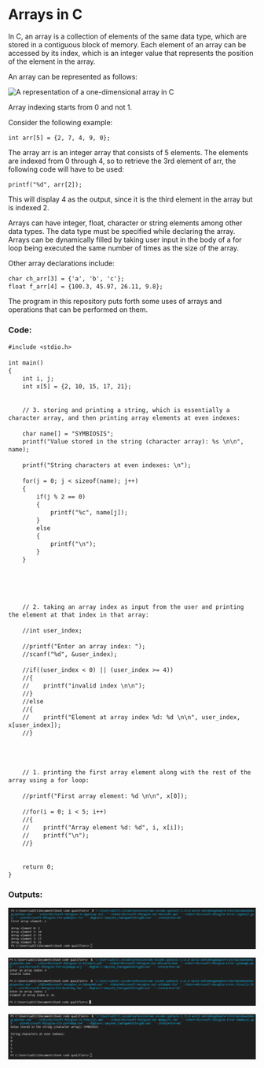 # **Arrays in C**

In C, an array is a collection of elements of the same data type, which are stored in a contiguous block of memory. 
Each element of an array can be accessed by its index, which is an integer value that represents the position of the element in the array.

An array can be represented as follows:

![A representation of a one-dimensional array in C](https://cdn.programiz.com/sites/tutorial2program/files/c-arrays.jpg)

Array indexing starts from 0 and not 1. 

Consider the following example:

```
int arr[5] = {2, 7, 4, 9, 0};
```

The array arr is an integer array that consists of 5 elements. The elements are indexed from 0 through 4, so to retrieve the 3rd element of arr, the following code will have to be used:

```
printf("%d", arr[2]);
```

This will display 4 as the output, since it is the third element in the array but is indexed 2.

Arrays can have integer, float, character or string elements among other data types. The data type must be specified while declaring the array.
Arrays can be dynamically filled by taking user input in the body of a for loop being executed the same number of times as the size of the array.

Other array declarations include:

```
char ch_arr[3] = {'a', 'b', 'c'};
float f_arr[4] = {100.3, 45.97, 26.11, 9.8};
```

The program in this repository puts forth some uses of arrays and operations that can be performed on them.

### Code:

```
#include <stdio.h>

int main()
{
	int i, j;
	int x[5] = {2, 10, 15, 17, 21};
	
	
	// 3. storing and printing a string, which is essentially a character array, and then printing array elements at even indexes:
	
	char name[] = "SYMBIOSIS";
	printf("Value stored in the string (character array): %s \n\n", name);
	
	printf("String characters at even indexes: \n");
	
	for(j = 0; j < sizeof(name); j++)
	{
		if(j % 2 == 0)
		{
			printf("%c", name[j]);
		}
		else
		{
			printf("\n");
		}
	}
	
	
	
	
	
	// 2. taking an array index as input from the user and printing the element at that index in that array:
	
	//int user_index;
	
	//printf("Enter an array index: ");
	//scanf("%d", &user_index);
	
	//if((user_index < 0) || (user_index >= 4))
	//{
	//	  printf("invalid index \n\n");
	//}
	//else
	//{
	//    printf("Element at array index %d: %d \n\n", user_index, x[user_index]);
	//}
	
	
	
	
	// 1. printing the first array element along with the rest of the array using a for loop:
	
	//printf("First array element: %d \n\n", x[0]);
	
	//for(i = 0; i < 5; i++)
	//{
	//    printf("Array element %d: %d", i, x[i]);
	//	  printf("\n");
	//}
	
	
	return 0;
}
```

### Outputs:

![arrays.c output 1](https://github.com/Aditi-exe/C-Arrays/blob/main/L3_Arrays_1.PNG)

![arrays.c output 2](https://github.com/Aditi-exe/C-Arrays/blob/main/L3_Arrays_2.PNG)

![arrays.c output 3](https://github.com/Aditi-exe/C-Arrays/blob/main/L3_Arrays_3.PNG)


